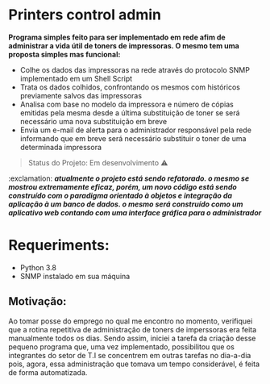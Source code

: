 <h1>Printers control admin</h1>

<p><b>Programa simples feito para ser implementado em rede afim de administrar a vida útil de toners de impressoras. O mesmo tem uma proposta simples mas funcional:</b></p>

* Colhe os dados das impressoras na rede através do protocolo SNMP implementado em um Shell Script
* Trata os dados colhidos, confrontando os mesmos com históricos previamente salvos das impressoras
* Analisa com base no modelo da impressora e número de cópias emitidas pela mesma desde a última substituição de toner se será necessário uma nova substituição em breve
* Envia um e-mail de alerta para o administrador responsável pela rede informando que em breve será necessário substituir o toner de uma determinada impressora

> Status do Projeto: Em desenvolvimento :warning:

<p>:exclamation: <b><i>atualmente o projeto está sendo refatorado. o mesmo se mostrou extremamente eficaz, porém, um novo código está sendo construído com o paradigma orientado à objetos e integração da aplicação à um banco de dados. o mesmo será construído como um aplicativo web contando com uma interface gráfica para o administrador</i></b></p>

# Requeriments:

* Python 3.8
* SNMP instalado em sua máquina


## Motivação:
<p>Ao tomar posse do emprego no qual me encontro no momento, verifiquei que a rotina repetitiva de administração de toners de imperssoras era feita manualmente todos os dias. Sendo assim, iniciei a tarefa da criação desse pequeno programa que, uma vez implementado, possibilitou que os integrantes do setor de T.I se concentrem em outras tarefas no dia-a-dia pois, agora, essa administração que tomava um tempo considerável, é feita de forma automatizada. <p/>
